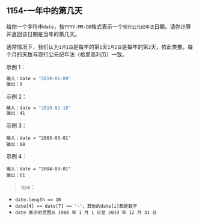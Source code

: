 ## 1154-一年中的第几天

给你一个字符串`date`，按`YYYY-MM-DD`格式表示一个`现行公元纪年法`日期。请你计算并返回该日期是当年的第几天。

通常情况下，我们认为`1月1日`是每年的第`1`天`1月2日`是每年的第`2`天，依此类推。每个月的天数与现行公元纪年法（格里高利历）一致。

示例 1：
```bash
输入：date = "2019-01-09"
输出：9
```
示例 2：
```bash
输入：date = "2019-02-10"
输出：41
```
示例 3：
```
输入：date = "2003-03-01"
输出：60
```
示例 4：
```
输入：date = "2004-03-01"
输出：61
```

>tips：

+ `date.length == 10`
+ `date[4] == date[7] == '-'，其他的date[i]都是数字`
+ `date 表示的范围从 1900 年 1 月 1 日至 2019 年 12 月 31 日`